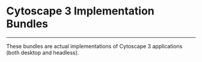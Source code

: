 # Cytoscape 3 Implementation Bundles
-----------------

These bundles are actual implementations of Cytoscape 3 applications (both desktop and headless).


